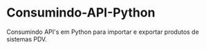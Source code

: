 # Consumindo-API-Python
Consumindo API's em Python para importar e exportar produtos de sistemas PDV.
